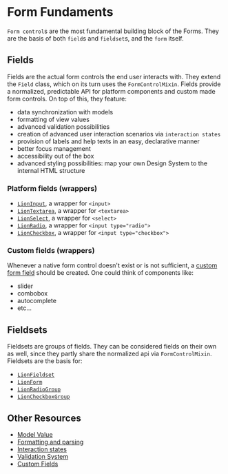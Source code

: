 
# Form Fundaments

[//]: # 'AUTO INSERT HEADER PREPUBLISH'

`Form control`s are the most fundamental building block of the Forms. They are the basis of
both `field`s and `fieldset`s, and the `form` itself.

## Fields

Fields are the actual form controls the end user interacts with.
They extend the `Field` class, which on its turn uses the `FormControlMixin`.
Fields provide a normalized, predictable API for platform components and custom made form controls.
On top of this, they feature:

- data synchronization with models
- formatting of view values
- advanced validation possibilities
- creation of advanced user interaction scenarios via `interaction states`
- provision of labels and help texts in an easy, declarative manner
- better focus management
- accessibility out of the box
- advanced styling possibilities: map your own Design System to the internal HTML structure

### Platform fields (wrappers)

- [`LionInput`](../input/), a wrapper for `<input>`
- [`LionTextarea`](../textarea/), a wrapper for `<textarea>`
- [`LionSelect`](../select/), a wrapper for `<select>`
- [`LionRadio`](../radio/), a wrapper for `<input type="radio">`
- [`LionCheckbox`](../checkbox/), a wrapper for `<input type="checkbox">`

### Custom fields (wrappers)

Whenever a native form control doesn't exist or is not sufficient, a
[custom form field](./docs/CustomFieldsTutorial.md) should be created. One could think of components
  like:

- slider
- combobox
- autocomplete
- etc...

## Fieldsets

Fieldsets are groups of fields. They can be considered fields on their own as well, since they
partly share the normalized api via `FormControlMixin`.
Fieldsets are the basis for:

- [`LionFieldset`](../fieldset/)
- [`LionForm`](../form/)
- [`LionRadioGroup`](../radio-group/)
- [`LionCheckboxGroup`](../checkbox-group/)

## Other Resources

<!-- TODO: - [`FormControlMixin`] () -->
<!-- TODO: - [`LionField`] () -->
- [Model Value](./docs/ModelValue.md)
- [Formatting and parsing](./docs/FormattingAndParsing.md)
- [Interaction states](./docs/InteractionStates.md)
- [Validation System](../validate/docs/ValidationSystem.md)
- [Custom Fields](./docs/CustomFieldsTutorial.md)
<!-- TODO: - [`FocusMixin`] (/FocusMixin.md) -->
